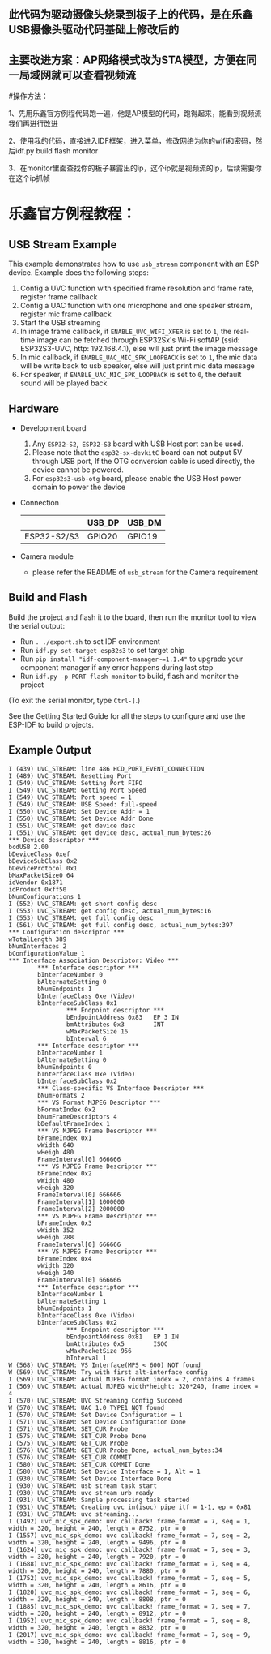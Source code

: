 ## 此代码为驱动摄像头烧录到板子上的代码，是在乐鑫USB摄像头驱动代码基础上修改后的
## 主要改进方案：AP网络模式改为STA模型，方便在同一局域网就可以查看视频流

#操作方法：

1、先用乐鑫官方例程代码跑一遍，他是AP模型的代码，跑得起来，能看到视频流我们再进行改进

2、使用我的代码，直接进入IDF框架，进入菜单，修改网络为你的wifi和密码，然后idf.py build flash monitor

3、在monitor里面查找你的板子暴露出的ip，这个ip就是视频流的ip，后续需要你在这个ip抓帧

# 乐鑫官方例程教程：
## USB Stream Example

This example demonstrates how to use `usb_stream` component with an ESP device. Example does the following steps:

1. Config a UVC function with specified frame resolution and frame rate, register frame callback
2. Config a UAC function with one microphone and one speaker stream, register mic frame callback
3. Start the USB streaming
4. In image frame callback, if `ENABLE_UVC_WIFI_XFER` is set to `1`, the real-time image can be fetched through ESP32Sx's Wi-Fi softAP (ssid: ESP32S3-UVC, http: 192.168.4.1), else will just print the image message
5. In mic callback, if `ENABLE_UAC_MIC_SPK_LOOPBACK` is set to `1`, the mic data will be write back to usb speaker, else will just print mic data message
6. For speaker, if `ENABLE_UAC_MIC_SPK_LOOPBACK` is set to `0`, the default sound will be played back

## Hardware

* Development board

  1. Any `ESP32-S2`,` ESP32-S3` board with USB Host port can be used.
  2. Please note that the `esp32-sx-devkitC` board can not output 5V through USB port, If the OTG conversion cable is used directly, the device cannot be powered.
  3. For `esp32s3-usb-otg` board, please enable the USB Host power domain to power the device

* Connection

    ||USB_DP|USB_DM|
    |--|--|--|
    |ESP32-S2/S3|GPIO20|GPIO19|

* Camera module
  * please refer the README of `usb_stream` for the Camera requirement


## Build and Flash

Build the project and flash it to the board, then run the monitor tool to view the serial output:

* Run `. ./export.sh` to set IDF environment
* Run `idf.py set-target esp32s3` to set target chip
* Run `pip install "idf-component-manager~=1.1.4"` to upgrade your component manager if any error happens during last step
* Run `idf.py -p PORT flash monitor` to build, flash and monitor the project

(To exit the serial monitor, type `Ctrl-]`.)

See the Getting Started Guide for all the steps to configure and use the ESP-IDF to build projects.

## Example Output

```
I (439) UVC_STREAM: line 486 HCD_PORT_EVENT_CONNECTION
I (489) UVC_STREAM: Resetting Port
I (549) UVC_STREAM: Setting Port FIFO
I (549) UVC_STREAM: Getting Port Speed
I (549) UVC_STREAM: Port speed = 1
I (549) UVC_STREAM: USB Speed: full-speed
I (550) UVC_STREAM: Set Device Addr = 1
I (550) UVC_STREAM: Set Device Addr Done
I (551) UVC_STREAM: get device desc
I (551) UVC_STREAM: get device desc, actual_num_bytes:26
*** Device descriptor ***
bcdUSB 2.00
bDeviceClass 0xef
bDeviceSubClass 0x2
bDeviceProtocol 0x1
bMaxPacketSize0 64
idVendor 0x1871
idProduct 0xff50
bNumConfigurations 1
I (552) UVC_STREAM: get short config desc
I (553) UVC_STREAM: get config desc, actual_num_bytes:16
I (553) UVC_STREAM: get full config desc
I (561) UVC_STREAM: get full config desc, actual_num_bytes:397
*** Configuration descriptor ***
wTotalLength 389
bNumInterfaces 2
bConfigurationValue 1
*** Interface Association Descriptor: Video ***
        *** Interface descriptor ***
        bInterfaceNumber 0
        bAlternateSetting 0
        bNumEndpoints 1
        bInterfaceClass 0xe (Video)
        bInterfaceSubClass 0x1
                *** Endpoint descriptor ***
                bEndpointAddress 0x83   EP 3 IN
                bmAttributes 0x3        INT
                wMaxPacketSize 16
                bInterval 6
        *** Interface descriptor ***
        bInterfaceNumber 1
        bAlternateSetting 0
        bNumEndpoints 0
        bInterfaceClass 0xe (Video)
        bInterfaceSubClass 0x2
        *** Class-specific VS Interface Descriptor ***
        bNumFormats 2
        *** VS Format MJPEG Descriptor ***
        bFormatIndex 0x2
        bNumFrameDescriptors 4
        bDefaultFrameIndex 1
        *** VS MJPEG Frame Descriptor ***
        bFrameIndex 0x1
        wWidth 640
        wHeigh 480
        FrameInterval[0] 666666
        *** VS MJPEG Frame Descriptor ***
        bFrameIndex 0x2
        wWidth 480
        wHeigh 320
        FrameInterval[0] 666666
        FrameInterval[1] 1000000
        FrameInterval[2] 2000000
        *** VS MJPEG Frame Descriptor ***
        bFrameIndex 0x3
        wWidth 352
        wHeigh 288
        FrameInterval[0] 666666
        *** VS MJPEG Frame Descriptor ***
        bFrameIndex 0x4
        wWidth 320
        wHeigh 240
        FrameInterval[0] 666666
        *** Interface descriptor ***
        bInterfaceNumber 1
        bAlternateSetting 1
        bNumEndpoints 1
        bInterfaceClass 0xe (Video)
        bInterfaceSubClass 0x2
                *** Endpoint descriptor ***
                bEndpointAddress 0x81   EP 1 IN
                bmAttributes 0x5        ISOC
                wMaxPacketSize 956
                bInterval 1
W (568) UVC_STREAM: VS Interface(MPS < 600) NOT found
W (569) UVC_STREAM: Try with first alt-interface config
I (569) UVC_STREAM: Actual MJPEG format index = 2, contains 4 frames
I (569) UVC_STREAM: Actual MJPEG width*height: 320*240, frame index = 4
I (570) UVC_STREAM: UVC Streaming Config Succeed
W (570) UVC_STREAM: UAC 1.0 TYPE1 NOT found
I (570) UVC_STREAM: Set Device Configuration = 1
I (571) UVC_STREAM: Set Device Configuration Done
I (571) UVC_STREAM: SET_CUR Probe
I (575) UVC_STREAM: SET_CUR Probe Done
I (575) UVC_STREAM: GET_CUR Probe
I (576) UVC_STREAM: GET_CUR Probe Done, actual_num_bytes:34
I (576) UVC_STREAM: SET_CUR COMMIT
I (580) UVC_STREAM: SET_CUR COMMIT Done
I (580) UVC_STREAM: Set Device Interface = 1, Alt = 1
I (930) UVC_STREAM: Set Device Interface Done
I (930) UVC_STREAM: usb stream task start
I (930) UVC_STREAM: uvc stream urb ready
I (931) UVC_STREAM: Sample processing task started
I (931) UVC_STREAM: Creating uvc in(isoc) pipe itf = 1-1, ep = 0x81
I (931) UVC_STREAM: uvc streaming...
I (1492) uvc_mic_spk_demo: uvc callback! frame_format = 7, seq = 1, width = 320, height = 240, length = 8752, ptr = 0
I (1557) uvc_mic_spk_demo: uvc callback! frame_format = 7, seq = 2, width = 320, height = 240, length = 9496, ptr = 0
I (1624) uvc_mic_spk_demo: uvc callback! frame_format = 7, seq = 3, width = 320, height = 240, length = 7920, ptr = 0
I (1688) uvc_mic_spk_demo: uvc callback! frame_format = 7, seq = 4, width = 320, height = 240, length = 7880, ptr = 0
I (1752) uvc_mic_spk_demo: uvc callback! frame_format = 7, seq = 5, width = 320, height = 240, length = 8616, ptr = 0
I (1820) uvc_mic_spk_demo: uvc callback! frame_format = 7, seq = 6, width = 320, height = 240, length = 8808, ptr = 0
I (1885) uvc_mic_spk_demo: uvc callback! frame_format = 7, seq = 7, width = 320, height = 240, length = 8912, ptr = 0
I (1952) uvc_mic_spk_demo: uvc callback! frame_format = 7, seq = 8, width = 320, height = 240, length = 8832, ptr = 0
I (2017) uvc_mic_spk_demo: uvc callback! frame_format = 7, seq = 9, width = 320, height = 240, length = 8816, ptr = 0

```
